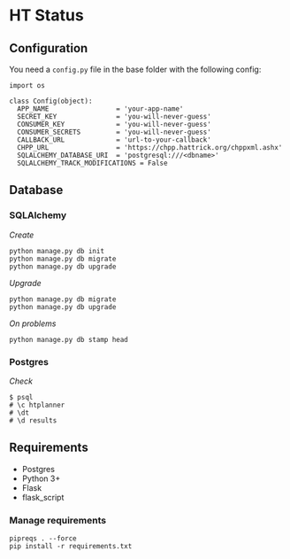 # HT Status

## Configuration

You need a `config.py` file in the base folder with the following config:

```
import os

class Config(object):
  APP_NAME                 = 'your-app-name'
  SECRET_KEY               = 'you-will-never-guess'
  CONSUMER_KEY             = 'you-will-never-guess'
  CONSUMER_SECRETS         = 'you-will-never-guess'
  CALLBACK_URL             = 'url-to-your-callback'
  CHPP_URL                 = 'https://chpp.hattrick.org/chppxml.ashx'
  SQLALCHEMY_DATABASE_URI  = 'postgresql:///<dbname>'
  SQLALCHEMY_TRACK_MODIFICATIONS = False
```

## Database

### SQLAlchemy

*Create*
```
python manage.py db init
python manage.py db migrate
python manage.py db upgrade
```
*Upgrade*
```
python manage.py db migrate
python manage.py db upgrade
```
*On problems*
```
python manage.py db stamp head
```

### Postgres

*Check*
```
$ psql
# \c htplanner
# \dt
# \d results
```

## Requirements

- Postgres
- Python 3+
- Flask
- flask_script

### Manage requirements
```
pipreqs . --force
pip install -r requirements.txt
```
